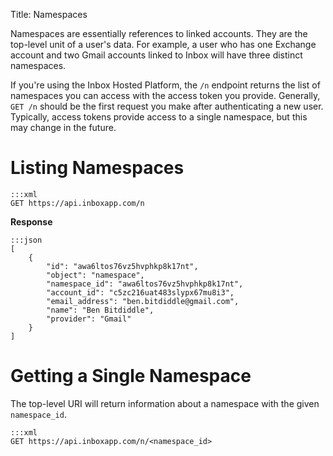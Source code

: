 Title: Namespaces

Namespaces are essentially references to linked accounts. They are the top-level unit of a user's data. For example, a user who has one Exchange account and two Gmail accounts linked to Inbox will have three distinct namespaces.

If you're using the Inbox Hosted Platform, the `/n` endpoint returns the list of namespaces you can access with the access token you provide. Generally, `GET /n` should be the first request you make after authenticating a new user. Typically, access tokens provide access to a single namespace, but this may change in the future.


# Listing Namespaces

```
:::xml
GET https://api.inboxapp.com/n
```

**Response**

```
:::json
[
    {
        "id": "awa6ltos76vz5hvphkp8k17nt",
        "object": "namespace",
        "namespace_id": "awa6ltos76vz5hvphkp8k17nt",
        "account_id": "c5zc216uat483slypx67mu8i3",
        "email_address": "ben.bitdiddle@gmail.com",
        "name": "Ben Bitdiddle",
        "provider": "Gmail"
    }
]
```


# Getting a Single Namespace

The top-level URI will return information about a namespace with the given `namespace_id`.

```
:::xml
GET https://api.inboxapp.com/n/<namespace_id>
```
